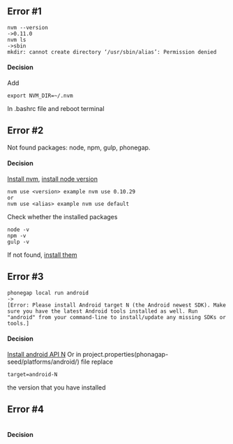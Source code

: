 ## Error #1
```
nvm --version
->0.11.0
nvm ls
->sbin
mkdir: cannot create directory ‘/usr/sbin/alias’: Permission denied
```

#### Decision
Add
```
export NVM_DIR=~/.nvm
```
In .bashrc file and reboot terminal

## Error #2
Not found packages: node, npm, gulp, phonegap.

#### Decision
[Install nvm](https://github.com/AlekseyLeshko/phonegap-seed/blob/master/Docs/install_dependencies.md#install-nvm), [install node version](https://github.com/AlekseyLeshko/phonegap-seed/blob/master/Docs/install_dependencies.md#install-node)
```
nvm use <version> example nvm use 0.10.29
or
nvm use <alias> example nvm use default
```
Check whether the installed packages
```
node -v
npm -v
gulp -v
```
If not found, [install them](https://github.com/AlekseyLeshko/phonegap-seed/blob/master/Docs/install_dependencies.md)

## Error #3
```
phonegap local run android
->
[Error: Please install Android target N (the Android newest SDK). Make sure you have the latest Android tools installed as well. Run "android" from your command-line to install/update any missing SDKs or tools.]
```

#### Decision
[Install android API N](https://github.com/AlekseyLeshko/phonegap-seed/blob/master/Docs/install_dependencies.md#install-android-api-19)
Or in project.properties(phonagap-seed/platforms/android/) file replace
```
target=android-N
```
the version that you have installed

## Error #4
```
```

#### Decision
